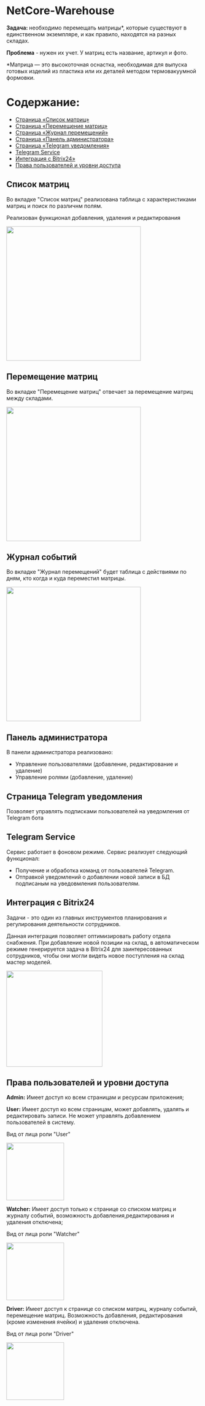 # NetCore-Warehouse

<p><b>Задача: </b>необходимо перемещать матрицы*, которые существуют в единственном экземпляре, и как правило, находятся на разных складах.</p>
<p><b>Проблема</b> - нужен их учет. У матриц есть название, артикул и фото.</p>
<p>*Матрица — это высокоточная оснастка, необходимая для выпуска готовых изделий из пластика или их деталей методом термовакуумной формовки.</p>

# Содержание: 
<ul>
  <li>
    <a href="#items">Страница «Список матриц»</a>
  </li>
  <li>
    <a href="#ItemsMove">Страница «Перемещение матриц»</a>
  </li>
  <li>
    <a href="#Eventlog">Страница «Журнал перемещений»</a>
  </li>
  <li>
    <a href="#AdminPanel">Страница «Панель администратора»</a>
  </li>
  <li>
    <a href="#Telegram">Страница «Telegram уведомления»</a>
  </li>
   <li>
    <a href="#TelegramService">Telegram Service</a>
  </li>
  <li>
    <a href="#Bitrix24">Интеграция с Bitrix24»</a>
  </li>
  <li>
    <a href="#Roles">Права пользователей и уровни доступа</a>
  </li>
</ul>

## <a name="items">Список матриц</a>
<p>Во вкладке "Список матриц" реализована таблица с характеристиками матриц и поиск по различнм полям.</p>
<p>Реализован функционал добавления, удаления и редактирования</p>
<img src="https://user-images.githubusercontent.com/35505083/110385518-127ff400-8070-11eb-9ce4-4d55d2806cab.jpg" height="350">

## <a name="ItemsMove">Перемещение матриц</a>
<p>Во вкладке "Перемещение матриц" отвечает за перемещение матриц между складами.</p> 
<img src="https://user-images.githubusercontent.com/35505083/110385824-7c989900-8070-11eb-9834-9e73b11d836b.jpg" height="350">

## <a name="Eventlog">Журнал событий</a>
<p>Во вкладке "Журнал перемещений" будет таблица с действиями по дням, кто когда и куда переместил матрицы.</p>
<img src="https://user-images.githubusercontent.com/35505083/110385793-730f3100-8070-11eb-804c-a353bebfa83a.jpg" height="350">

## <a name="AdminPanel">Панель администратора</a>
<p>В панели администратора реализовано: </p>
<ul>
  <li>Управление пользователями (добавление, редактирование и удаление)</li>
  <li>Управление ролями (добавление, удаление)</li>
</ul>

## <a name="Telegram">Страница Telegram уведомления</a>
<p>Позволяет управлять подписками пользователей на уведомления от Telegram бота</p>

## <a name="TelegramService">Telegram Service</a>
<p>Сервис работает в фоновом режиме. Сервис реализует следующий функционал:</p>
<ul>
  <li>Получение и обработка команд от пользователей Telegram. </li>
  <li>Отправкой уведомлений о добавлении новой записи в БД подписаным на уведовмления пользователям.</li>
</ul>

## <a name="Bitrix24">Интеграция с Bitrix24</a>
<p>Задачи -  это один из главных инструментов планирования и регулирования деятельности сотрудников.</p>
<p>Данная интеграция позволяет оптимизировать работу отдела снабжения. При добавление новой позиции на склад, в автоматическом режиме генерируется задача в Bitrix24 для заинтересованных сотрудников, чтобы они могли видеть новое поступления на склад мастер моделей.</p>
<img src="https://user-images.githubusercontent.com/35505083/110846151-831b5080-82bc-11eb-8a27-3312f051a504.JPG" height=250 >

## <a name="Roles">Права пользователей и уровни доступа</a>
<p><b>Admin:</b> Имеет доступ ко всем страницам и ресурсам приложения;</p>
<p><b>User:</b> Имеет доступ ко всем страницам, может добавлять, удалять и редактировать записи. Не может управлять добавлением пользователей в систему.</p>
<p>Вид от лица роли "User"</p>
<img src="https://user-images.githubusercontent.com/35505083/110846640-12c0ff00-82bd-11eb-9e76-257fac11c98b.png" height=150>
<p><b>Watcher:</b> Имеет доступ только к странице со списком матриц и журналу событий, возможность добавления,редактирования и удаления отключена;</p>
<p>Вид от лица роли "Watcher"</p>
<img src="https://user-images.githubusercontent.com/35505083/110846643-13599580-82bd-11eb-9db5-de8b0214e020.png" height=150>
<p><b>Driver:</b> Имеет доступ к странице со списком матриц, журналу событий, перемещение матриц. Возможность добавления, редактирования (кроме изменения ячейки) и удаления отключена.</p>
<p>Вид от лица роли "Driver"</p>
<img src="https://user-images.githubusercontent.com/35505083/110846645-13f22c00-82bd-11eb-8a40-70d43ec61c1e.png" height=150>






